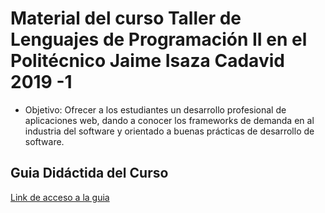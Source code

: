 # Material del curso Taller de Lenguajes de Programación II en el Politécnico Jaime Isaza Cadavid 2019 -1 
- Objetivo: Ofrecer a los estudiantes un desarrollo profesional de aplicaciones web, dando a conocer los frameworks de demanda en al industria del software y orientado a buenas prácticas de desarrollo de software.
## Guia Didáctida del Curso
[Link de acceso a la guia](https://docs.google.com/spreadsheets/d/1kEe_haxcV5TZSxh1u4WWQuka2llR_-m4GBMYmqkwSiw/edit?usp=sharing)
